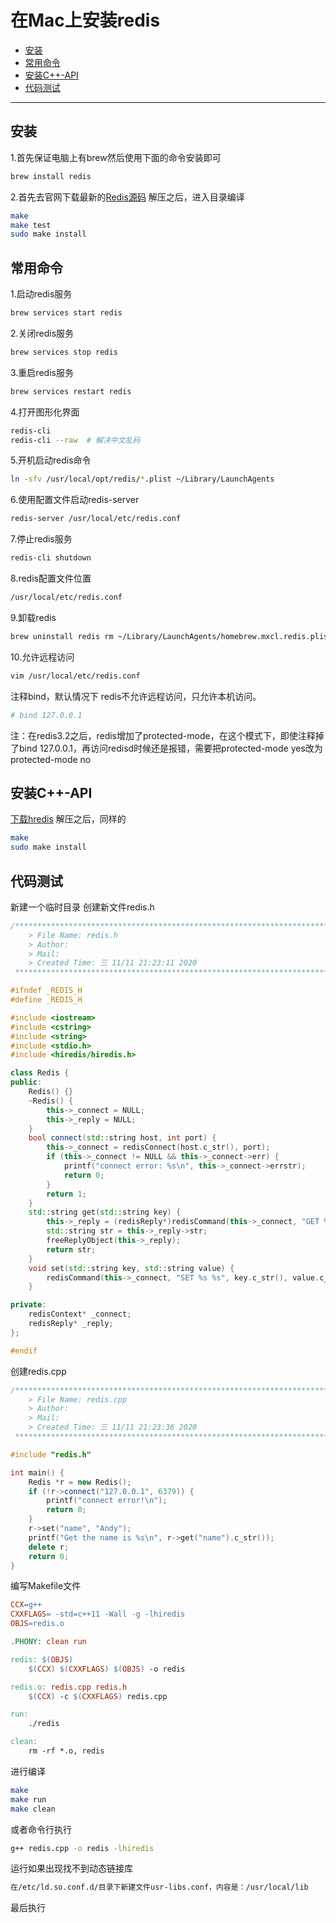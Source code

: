 # 在Mac上安装redis

- [安装](#安装)
- [常用命令](#常用命令)
- [安装C++-API](#安装C++-API)
- [代码测试](#代码测试)

------

## 安装

1.首先保证电脑上有brew然后使用下面的命令安装即可


```bash
brew install redis
```

2.首先去官网下载最新的[Redis源码](http://redis.io/)
解压之后，进入目录编译

```bash
make
make test
sudo make install
```

## 常用命令

1.启动redis服务

```bash
brew services start redis
```

2.关闭redis服务

```bash
brew services stop redis
```

3.重启redis服务

```bash
brew services restart redis
```

4.打开图形化界面

```bash
redis-cli
redis-cli --raw  # 解决中文乱码
```

5.开机启动redis命令

```bash
ln -sfv /usr/local/opt/redis/*.plist ~/Library/LaunchAgents
```

6.使用配置文件启动redis-server

```bash
redis-server /usr/local/etc/redis.conf
```

7.停止redis服务

```bash
redis-cli shutdown
```

8.redis配置文件位置

```bash
/usr/local/etc/redis.conf
```

9.卸载redis

```bash
brew uninstall redis rm ~/Library/LaunchAgents/homebrew.mxcl.redis.plist
```

10.允许远程访问

```bash
vim /usr/local/etc/redis.conf
```

注释bind，默认情况下 redis不允许远程访问，只允许本机访问。

```bash
# bind 127.0.0.1
```

注：在redis3.2之后，redis增加了protected-mode，在这个模式下，即使注释掉了bind 127.0.0.1，再访问redisd时候还是报错，需要把protected-mode yes改为protected-mode no

## 安装C++-API

[下载hredis](https://github.com/redis/hiredis)
解压之后，同样的

```bash
make
sudo make install
```

## 代码测试

新建一个临时目录
创建新文件redis.h

```cpp
/*************************************************************************
	> File Name: redis.h
	> Author:
	> Mail:
	> Created Time: 三 11/11 21:23:11 2020
 ************************************************************************/

#ifndef _REDIS_H
#define _REDIS_H

#include <iostream>
#include <cstring>
#include <string>
#include <stdio.h>
#include <hiredis/hiredis.h>

class Redis {
public:
    Redis() {}
    ~Redis() {
        this->_connect = NULL;
        this->_reply = NULL;
    }
    bool connect(std::string host, int port) {
        this->_connect = redisConnect(host.c_str(), port);
        if (this->_connect != NULL && this->_connect->err) {
            printf("connect error: %s\n", this->_connect->errstr);
            return 0;
        }
        return 1;
    }
    std::string get(std::string key) {
        this->_reply = (redisReply*)redisCommand(this->_connect, "GET %s", key.c_str());
        std::string str = this->_reply->str;
        freeReplyObject(this->_reply);
        return str;
    }
    void set(std::string key, std::string value) {
        redisCommand(this->_connect, "SET %s %s", key.c_str(), value.c_str());
    }

private:
    redisContext* _connect;
    redisReply* _reply;
};

#endif
```

创建redis.cpp

```cpp
/*************************************************************************
	> File Name: redis.cpp
	> Author:
	> Mail:
	> Created Time: 三 11/11 21:23:36 2020
 ************************************************************************/

#include "redis.h"

int main() {
    Redis *r = new Redis();
    if (!r->connect("127.0.0.1", 6379)) {
        printf("connect error!\n");
        return 0;
    }
    r->set("name", "Andy");
    printf("Get the name is %s\n", r->get("name").c_str());
    delete r;
    return 0;
}
```

编写Makefile文件

```makefile
CCX=g++
CXXFLAGS= -std=c++11 -Wall -g -lhiredis
OBJS=redis.o

.PHONY: clean run

redis: $(OBJS)
	$(CCX) $(CXXFLAGS) $(OBJS) -o redis

redis.o: redis.cpp redis.h
	$(CCX) -c $(CXXFLAGS) redis.cpp

run:
	./redis

clean:
	rm -rf *.o, redis
```

进行编译

```bash
make
make run
make clean
```

或者命令行执行

```bash
g++ redis.cpp -o redis -lhiredis
```

运行如果出现找不到动态链接库

```bash
在/etc/ld.so.conf.d/目录下新建文件usr-libs.conf，内容是：/usr/local/lib
```

最后执行